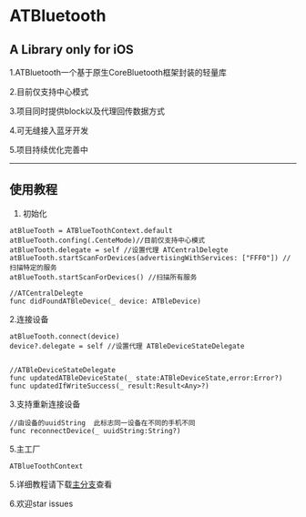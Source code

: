 # ATBluetooth
A Library only for iOS
------
1.ATBluetooth一个基于原生CoreBluetooth框架封装的轻量库

2.目前仅支持中心模式

3.项目同时提供block以及代理回传数据方式

4.可无缝接入蓝牙开发

5.项目持续优化完善中

----

## 使用教程
1. 初始化
```
atBlueTooth = ATBlueToothContext.default
atBlueTooth.confing(.CenteMode)//目前仅支持中心模式
atBlueTooth.delegate = self //设置代理 ATCentralDelegte
atBlueTooth.startScanForDevices(advertisingWithServices: ["FFF0"]) // 扫描特定的服务
atBlueTooth.startScanForDevices() //扫描所有服务

//ATCentralDelegte
func didFoundATBleDevice(_ device: ATBleDevice)

```
2.连接设备 

```
atBlueTooth.connect(device)
device?.delegate = self //设置代理 ATBleDeviceStateDelegate


//ATBleDeviceStateDelegate
func updatedATBleDeviceState(_ state:ATBleDeviceState,error:Error?)
func updatedIfWriteSuccess(_ result:Result<Any>?)
  ```
3.支持重新连接设备
```
//由设备的uuidString  此标志同一设备在不同的手机不同
func reconnectDevice(_ uuidString:String?)
```
5.主工厂 
```
ATBlueToothContext
```
5.详细教程请下载[主分支](https://github.com/airfight/ATBluetooth.git)查看

6.欢迎star issues
